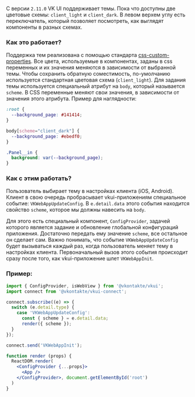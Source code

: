 С версии `2.11.0` VK UI поддерживает темы. Пока что доступны две цветовые схемы: `client_light` и `client_dark`.
В левом верхем углу есть переключатель, который позволяет посмотреть, как выглядят компоненты в разных
схемах.

### Как это работает?
Поддержка тем реализована с помощью стандарта
[css-custom-properties](https://developer.mozilla.org/en-US/docs/Web/CSS/--*). Все цвета, используемые в
компонентах, заданы в css переменных и их значения меняются в зависимости от выбранной темы. Чтобы сохранить обратную
соместимость, по-умолчанию используется стандартная цветовая схема (`client_light`).
Для задания темы используется специальный атрибут на `body`, который называется `scheme`. В CSS переменные меняют
свои значения, в зависимости от значения этого атрибута. Пример для наглядности:

```css static
:root {
  --background_page: #141414;
}

body[scheme="client_dark"] {
  --background_page: #ebedf0;
}

.Panel__in {
  background: var(--background_page);
}

```

### Как с этим работать?
Пользователь выбирает тему в настройках клиента (iOS, Android). Клиент в свою очередь пробрасывает vkui-приложениям
специальное событие: `VKWebAppUpdateConfig`. В `e.detail.data` этого события находится свойство `scheme`, которое мы
должны навесить на `body`.

Для этого есть специальный компонент, `ConfigProvider`, задачей которого является задание и обновление
глобальной конфигураций приложения. Достаточно передать ему значение `scheme`, все остальное он сделает сам.
Важно понимать, что событие `VKWebAppUpdateConfig` будет вызываться каждый раз, когда пользователь меняет тему в
настройках клиента. Первоначальный вызов этого события происходит сразу после того, как vkui-приложение
шлет `VKWebAppInit`.

### Пример:

```jsx static
import { ConfigProvider, isWebView } from '@vkontakte/vkui';
import connect from '@vkontakte/vkui-connect';

connect.subscribe((e) => {
  switch (e.detail.type) {
    case 'VKWebAppUpdateConfig':
      const { scheme } = e.detail.data;
      render({ scheme });
  }
});

connect.send('VKWebAppInit');

function render (props) {
  ReactDOM.render(
    <ConfigProvider {...props}>
      <App />
    </ConfigProvider>, document.getElementById('root')
  )
}

```
